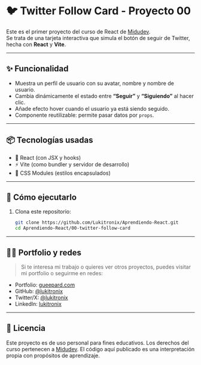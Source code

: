 # 🐦 Twitter Follow Card - Proyecto 00

Este es el primer proyecto del curso de React de [Midudev](https://www.youtube.com/watch?v=7iobxzd_2wY).  
Se trata de una tarjeta interactiva que simula el botón de seguir de Twitter, hecha con **React** y **Vite**.

---

## ✨ Funcionalidad

- Muestra un perfil de usuario con su avatar, nombre y nombre de usuario.
- Cambia dinámicamente el estado entre **“Seguir”** y **“Siguiendo”** al hacer clic.
- Añade efecto hover cuando el usuario ya está siendo seguido.
- Componente reutilizable: permite pasar datos por `props`.

---

## 📦 Tecnologías usadas

- 🧪 React (con JSX y hooks)
- ⚡ Vite (como bundler y servidor de desarrollo)
- 🎨 CSS Modules (estilos encapsulados)

---

## 🚀 Cómo ejecutarlo

1. Clona este repositorio:
   ```bash
   git clone https://github.com/Lukitronix/Aprendiendo-React.git
   cd Aprendiendo-React/00-twitter-follow-card

---

## 🧑‍💻 Portfolio y redes

> Si te interesa mi trabajo o quieres ver otros proyectos, puedes visitar mi portfolio o seguirme en redes:

- Portfolio: [gueepard.com](https://gueepard.com)
- GitHub: [@lukitronix](https://github.com/lukitronix)
- Twitter/X: [@lukitronix](https://x.com/lukitronix)
- LinkedIn: [lukitronix](https://www.linkedin.com/in/lucas-mu%C3%B1oz-bonneau-8a6333332?utm_source=share&utm_campaign=share_via&utm_content=profile&utm_medium=ios_app)

---

## 📄 Licencia

Este proyecto es de uso personal para fines educativos. Los derechos del curso pertenecen a [Midudev](https://midu.dev). El código aquí publicado es una interpretación propia con propósitos de aprendizaje.